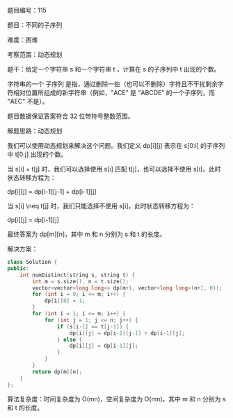 题目编号：115

题目：不同的子序列

难度：困难

考察范围：动态规划

题干：给定一个字符串 s 和一个字符串 t ，计算在 s 的子序列中 t 出现的个数。

字符串的一个 子序列 是指，通过删除一些（也可以不删除）字符且不干扰剩余字符相对位置所组成的新字符串（例如，"ACE" 是 "ABCDE" 的一个子序列，而 "AEC" 不是）。

题目数据保证答案符合 32 位带符号整数范围。

解题思路：动态规划

我们可以使用动态规划来解决这个问题。我们定义 dp[i][j] 表示在 s[0:i] 的子序列中 t[0:j] 出现的个数。

当 s[i] = t[j] 时，我们可以选择使用 s[i] 匹配 t[j]，也可以选择不使用 s[i]，此时状态转移方程为：

dp[i][j] = dp[i-1][j-1] + dp[i-1][j]

当 s[i] \neq t[j] 时，我们只能选择不使用 s[i]，此时状态转移方程为：

dp[i][j] = dp[i-1][j]

最终答案为 dp[m][n]，其中 m 和 n 分别为 s 和 t 的长度。

解决方案：

```cpp
class Solution {
public:
    int numDistinct(string s, string t) {
        int m = s.size(), n = t.size();
        vector<vector<long long>> dp(m+1, vector<long long>(n+1, 0));
        for (int i = 0; i <= m; i++) {
            dp[i][0] = 1;
        }
        for (int i = 1; i <= m; i++) {
            for (int j = 1; j <= n; j++) {
                if (s[i-1] == t[j-1]) {
                    dp[i][j] = dp[i-1][j-1] + dp[i-1][j];
                } else {
                    dp[i][j] = dp[i-1][j];
                }
            }
        }
        return dp[m][n];
    }
};
```

算法复杂度：时间复杂度为 O(mn)，空间复杂度为 O(mn)。其中 m 和 n 分别为 s 和 t 的长度。